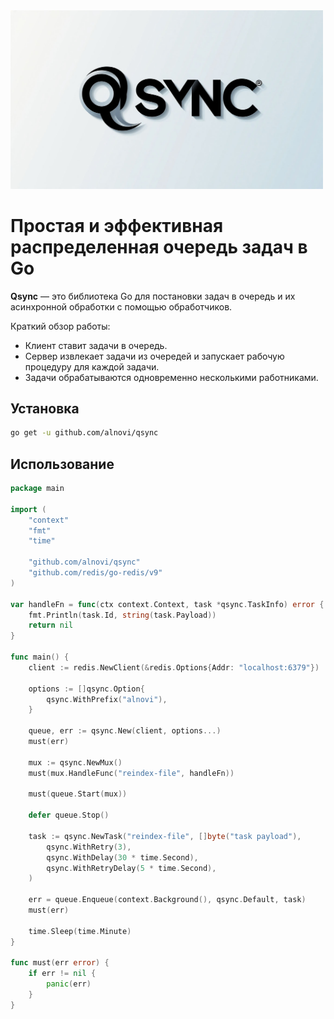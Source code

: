 <img src="./docs/assets/logo.png" alt="Qsync logo" width="500px" />

# Простая и эффективная распределенная очередь задач в Go

**Qsync** — это библиотека Go для постановки задач в очередь и их асинхронной обработки с помощью обработчиков.

Краткий обзор работы:
- Клиент ставит задачи в очередь.
- Сервер извлекает задачи из очередей и запускает рабочую процедуру для каждой задачи.
- Задачи обрабатываются одновременно несколькими работниками.

## Установка

```sh
go get -u github.com/alnovi/qsync
```

## Использование

```go
package main

import (
    "context"
    "fmt"
    "time"

    "github.com/alnovi/qsync"
    "github.com/redis/go-redis/v9"
)

var handleFn = func(ctx context.Context, task *qsync.TaskInfo) error {
    fmt.Println(task.Id, string(task.Payload))
    return nil
}

func main() {
    client := redis.NewClient(&redis.Options{Addr: "localhost:6379"})

    options := []qsync.Option{
        qsync.WithPrefix("alnovi"),
    }

    queue, err := qsync.New(client, options...)
    must(err)

    mux := qsync.NewMux()
    must(mux.HandleFunc("reindex-file", handleFn))

    must(queue.Start(mux))

    defer queue.Stop()

    task := qsync.NewTask("reindex-file", []byte("task payload"),
        qsync.WithRetry(3),
        qsync.WithDelay(30 * time.Second),
        qsync.WithRetryDelay(5 * time.Second),
    )

    err = queue.Enqueue(context.Background(), qsync.Default, task)
    must(err)

    time.Sleep(time.Minute)
}

func must(err error) {
    if err != nil {
        panic(err)
    }
}
```

